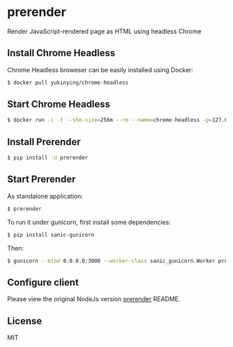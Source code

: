 # prerender

Render JavaScript-rendered page as HTML using headless Chrome

## Install Chrome Headless

Chrome Headless broweser can be easily installed using Docker:

```bash
$ docker pull yukinying/chrome-headless
```

## Start Chrome Headless

```bash
$ docker run -i -t --shm-size=256m --rm --name=chrome-headless -p=127.0.0.1:9222:9222 yukinying/chrome-headless "about:blank"
```

## Install Prerender

```bash
$ pip install -U prerender
```

## Start Prerender

As standalone application:

```bash
$ prerender
```

To run it under gunicorn, first install some dependencies:

```bash
$ pip install sanic-gunicorn
```

Then:

```bash
$ gunicorn --bind 0.0.0.0:3000 --worker-class sanic_gunicorn.Worker prerender.app:app
```

## Configure client

Please view the original NodeJs version [prerender](https://github.com/prerender/prerender#official-middleware) README.

## License

MIT
